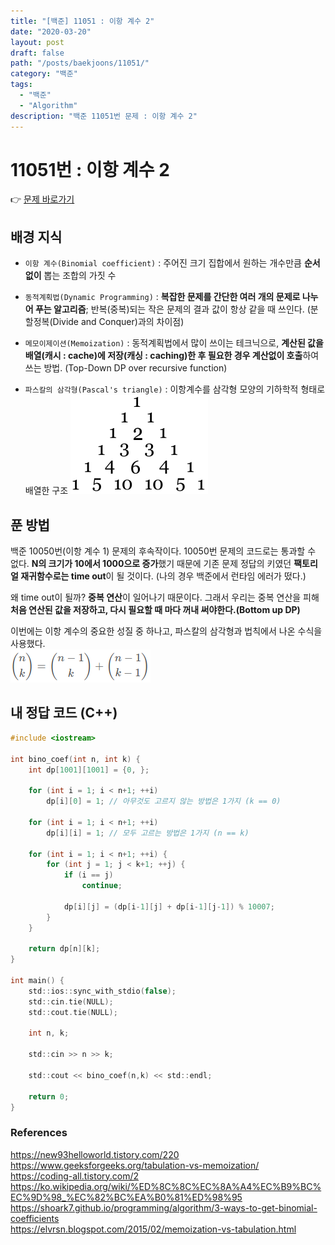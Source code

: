 ```yaml
---
title: "[백준] 11051 : 이항 계수 2"
date: "2020-03-20"
layout: post
draft: false
path: "/posts/baekjoons/11051/"
category: "백준"
tags:
  - "백준"
  - "Algorithm"
description: "백준 11051번 문제 : 이항 계수 2"
---
```


# 11051번 : 이항 계수 2

👉 [문제 바로가기](https://www.acmicpc.net/problem/11051)



## 배경 지식
- `이항 계수(Binomial coefficient)` : 주어진 크기 집합에서 원하는 개수만큼 **순서없이** 뽑는 조합의 가짓 수

- `동적계획법(Dynamic Programming)` : **복잡한 문제를 간단한 여러 개의 문제로 나누어 푸는 알고리즘**; 반복(중복)되는 작은 문제의 결과 값이 항상 같을 때 쓰인다. (분할정복(Divide and Conquer)과의 차이점)

- `메모이제이션(Memoization)` : 동적계획법에서 많이 쓰이는 테크닉으로, **계산된 값을 배열(캐시 : cache)에 저장(캐싱 : caching)한 후 필요한 경우 계산없이 호출**하여 쓰는 방법. (Top-Down DP over recursive function)

- `파스칼의 삼각형(Pascal's triangle)` : 이항계수를 삼각형 모양의 기하학적 형태로 배열한 구조
![파스칼의 삼각형](./Pascals_triangle.png)


## 푼 방법
백준 10050번(이항 계수 1) 문제의 후속작이다. 10050번 문제의 코드로는 통과할 수 없다. **N의 크기가 10에서 1000으로 증가**했기 때문에 기존 문제 정답의 키였던 **팩토리얼 재귀함수로는 time out**이 될 것이다. (나의 경우 백준에서 런타임 에러가 떴다.)

왜 time out이 될까? **중복 연산**이 일어나기 때문이다. 그래서 우리는 중복 연산을 피해 **처음 연산된 값을 저장하고, 다시 필요할 때 마다 꺼내 써야한다.(Bottom up DP)**


이번에는 이항 계수의 중요한 성질 중 하나고, 파스칼의 삼각형과 법칙에서 나온 수식을 사용했다.  
![이항 계수](./binomial_coefficient.png)



## 내 정답 코드 (C++)
~~~c
#include <iostream>

int bino_coef(int n, int k) {
    int dp[1001][1001] = {0, };

	for (int i = 1; i < n+1; ++i)
		dp[i][0] = 1; // 아무것도 고르지 않는 방법은 1가지 (k == 0)
		
	for (int i = 1; i < n+1; ++i)
		dp[i][i] = 1; // 모두 고르는 방법은 1가지 (n == k)

	for (int i = 1; i < n+1; ++i) {
		for (int j = 1; j < k+1; ++j) {
			if (i == j)
				continue;
			
			dp[i][j] = (dp[i-1][j] + dp[i-1][j-1]) % 10007;
		}
	}
	
	return dp[n][k];
}

int main() {
	std::ios::sync_with_stdio(false);
	std::cin.tie(NULL); 
	std::cout.tie(NULL);
	
	int n, k;
	
	std::cin >> n >> k;
	
	std::cout << bino_coef(n,k) << std::endl;
    
    return 0;
}
~~~

### References
https://new93helloworld.tistory.com/220  
https://www.geeksforgeeks.org/tabulation-vs-memoization/  
https://coding-all.tistory.com/2  
https://ko.wikipedia.org/wiki/%ED%8C%8C%EC%8A%A4%EC%B9%BC%EC%9D%98_%EC%82%BC%EA%B0%81%ED%98%95  
https://shoark7.github.io/programming/algorithm/3-ways-to-get-binomial-coefficients  
https://elvrsn.blogspot.com/2015/02/memoization-vs-tabulation.html
